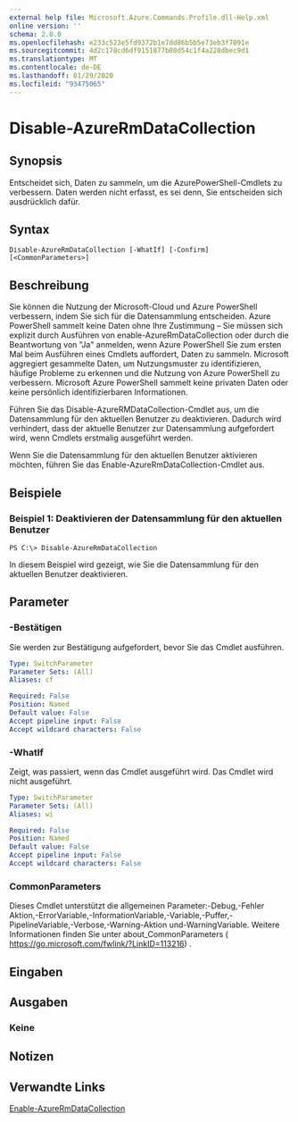 ```yaml
---
external help file: Microsoft.Azure.Commands.Profile.dll-Help.xml
online version: ''
schema: 2.0.0
ms.openlocfilehash: e233c523e5fd9372b1e7dd86b5b5e73eb3f7091e
ms.sourcegitcommit: 4d2c178cd6df9151877b08d54c1f4a228dbec9d1
ms.translationtype: MT
ms.contentlocale: de-DE
ms.lasthandoff: 01/29/2020
ms.locfileid: "93475065"
---
```

# Disable-AzureRmDataCollection

## Synopsis
Entscheidet sich, Daten zu sammeln, um die AzurePowerShell-Cmdlets zu verbessern. Daten werden nicht erfasst, es sei denn, Sie entscheiden sich ausdrücklich dafür.

## Syntax

```
Disable-AzureRmDataCollection [-WhatIf] [-Confirm] [<CommonParameters>]
```

## Beschreibung
Sie können die Nutzung der Microsoft-Cloud und Azure PowerShell verbessern, indem Sie sich für die Datensammlung entscheiden.
Azure PowerShell sammelt keine Daten ohne Ihre Zustimmung – Sie müssen sich explizit durch Ausführen von enable-AzureRmDataCollection oder durch die Beantwortung von "Ja" anmelden, wenn Azure PowerShell Sie zum ersten Mal beim Ausführen eines Cmdlets auffordert, Daten zu sammeln.
Microsoft aggregiert gesammelte Daten, um Nutzungsmuster zu identifizieren, häufige Probleme zu erkennen und die Nutzung von Azure PowerShell zu verbessern.
Microsoft Azure PowerShell sammelt keine privaten Daten oder keine persönlich identifizierbaren Informationen.

Führen Sie das Disable-AzureRMDataCollection-Cmdlet aus, um die Datensammlung für den aktuellen Benutzer zu deaktivieren.
Dadurch wird verhindert, dass der aktuelle Benutzer zur Datensammlung aufgefordert wird, wenn Cmdlets erstmalig ausgeführt werden.

Wenn Sie die Datensammlung für den aktuellen Benutzer aktivieren möchten, führen Sie das Enable-AzureRmDataCollection-Cmdlet aus.

## Beispiele

### Beispiel 1: Deaktivieren der Datensammlung für den aktuellen Benutzer
```
PS C:\> Disable-AzureRmDataCollection
```

In diesem Beispiel wird gezeigt, wie Sie die Datensammlung für den aktuellen Benutzer deaktivieren. 

## Parameter

### -Bestätigen
Sie werden zur Bestätigung aufgefordert, bevor Sie das Cmdlet ausführen.

```yaml
Type: SwitchParameter
Parameter Sets: (All)
Aliases: cf

Required: False
Position: Named
Default value: False
Accept pipeline input: False
Accept wildcard characters: False
```

### -WhatIf
Zeigt, was passiert, wenn das Cmdlet ausgeführt wird. Das Cmdlet wird nicht ausgeführt.

```yaml
Type: SwitchParameter
Parameter Sets: (All)
Aliases: wi

Required: False
Position: Named
Default value: False
Accept pipeline input: False
Accept wildcard characters: False
```

### CommonParameters
Dieses Cmdlet unterstützt die allgemeinen Parameter:-Debug,-Fehler Aktion,-ErrorVariable,-InformationVariable,-Variable,-Puffer,-PipelineVariable,-Verbose,-Warning-Aktion und-WarningVariable. Weitere Informationen finden Sie unter about_CommonParameters ( https://go.microsoft.com/fwlink/?LinkID=113216) .

## Eingaben

## Ausgaben

### Keine

## Notizen

## Verwandte Links

[Enable-AzureRmDataCollection]()

